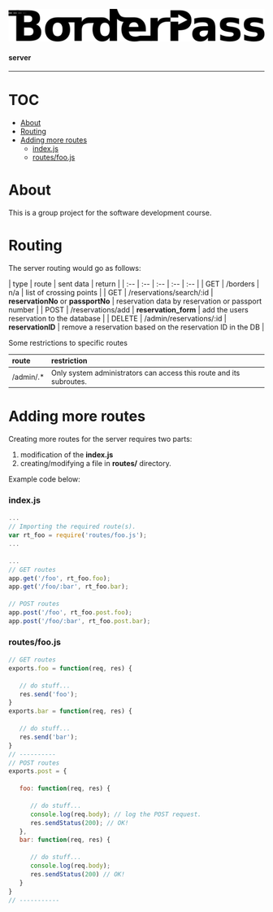 ![Borderpass](/img/icon-bp.png)
#### server

---

# TOC

* [About](#about)
* [Routing](#routing)
* [Adding more routes](#adding-more-routes)
  * [index.js](#indexjs)
  * [routes/foo.js](#routesfoojs)

# About  
This is a group project for the software development course.

# Routing
The server routing would go as follows:

| type | route | sent data | return |
| :-- | :-- | :-- | :-- | :-- |
| GET | /borders | n/a | list of crossing points |
| GET | /reservations/search/:id | **reservationNo** or **passportNo** | reservation data by reservation or passport number |
| POST | /reservations/add | **reservation_form** | add the users reservation to the database |
| DELETE | /admin/reservations/:id | **reservationID** | remove a reservation based on the reservation ID in the DB |

Some restrictions to specific routes

| route | restriction |
| :-- | :-- |
| /admin/.* | Only system administrators can access this route and its subroutes. |

# Adding more routes
Creating more routes for the server requires two parts:   
1. modification of the **index.js**
2. creating/modifying a file in **routes/** directory.

Example code below:

### index.js
```javascript
...
// Importing the required route(s).
var rt_foo = require('routes/foo.js');
...

...
// GET routes
app.get('/foo', rt_foo.foo);
app.get('/foo/:bar', rt_foo.bar);

// POST routes
app.post('/foo', rt_foo.post.foo);
app.post('/foo/:bar', rt_foo.post.bar);
```

### routes/foo.js
```javascript
// GET routes
exports.foo = function(req, res) {

   // do stuff...
   res.send('foo');
}
exports.bar = function(req, res) {

   // do stuff...
   res.send('bar');
}
// ----------
// POST routes
exports.post = {

   foo: function(req, res) {

      // do stuff...
      console.log(req.body); // log the POST request.
      res.sendStatus(200); // OK!
   },
   bar: function(req, res) {

      // do stuff...
      console.log(req.body);
      res.sendStatus(200) // OK!
   }
}
// -----------
```
